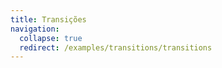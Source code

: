 ```yaml
---
title: Transições
navigation:
  collapse: true
  redirect: /examples/transitions/transitions
---
```


